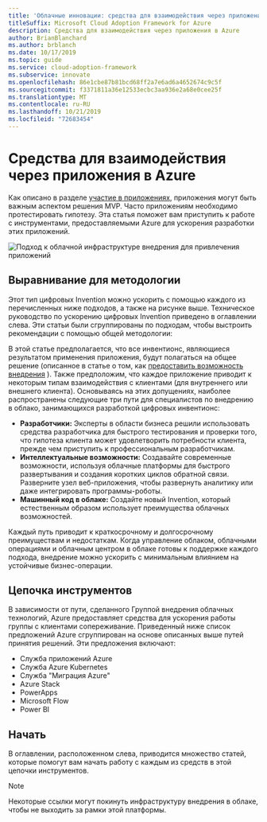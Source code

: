 ```yaml
---
title: 'Облачные инновации: средства для взаимодействия через приложения в Azure'
titleSuffix: Microsoft Cloud Adoption Framework for Azure
description: Средства для взаимодействия через приложения в Azure
author: BrianBlanchard
ms.author: brblanch
ms.date: 10/17/2019
ms.topic: guide
ms.service: cloud-adoption-framework
ms.subservice: innovate
ms.openlocfilehash: 86e1cbe87b81bcd68ff2a7e6ad6a4652674c9c5f
ms.sourcegitcommit: f3371811a36e12533ecbc3aa936e2a68e0cee25f
ms.translationtype: MT
ms.contentlocale: ru-RU
ms.lasthandoff: 10/21/2019
ms.locfileid: "72683454"
---
```

# <a name="tools-to-engage-via-apps-in-azure"></a>Средства для взаимодействия через приложения в Azure

Как описано в разделе [участие в приложениях](../considerations/apps.md), приложения могут быть важным аспектом решения MVP. Часто приложениям необходимо протестировать гипотезу. Эта статья поможет вам приступить к работе с инструментами, предоставляемыми Azure для ускорения разработки этих приложений.

![Подход к облачной инфраструктуре внедрения для привлечения приложений](../../_images/innovate/engage-via-apps.png)

## <a name="alignment-to-the-methodology"></a>Выравнивание для методологии

Этот тип цифровых Invention можно ускорить с помощью каждого из перечисленных ниже подходов, а также на рисунке выше. Техническое руководство по ускорению цифровых Invention приведено в оглавлении слева. Эти статьи были сгруппированы по подходам, чтобы выстроить рекомендации с помощью общей методологии:

В этой статье предполагается, что все инвентионс, являющиеся результатом применения приложения, будут полагаться на общее решение (описанное в статье о том, как [предоставить возможность внедрения](./ci-cd.md) ). Также предположим, что каждое приложение приводит к некоторым типам взаимодействия с клиентами (для внутреннего или внешнего клиента). Основываясь на этих допущениях, наиболее распространены следующие три пути для специалистов по внедрению в облако, занимающихся разработкой цифровых инвентионс:

- **Разработчики:** Эксперты в области бизнеса решили использовать средства разработчика для быстрого тестирования и проверки того, что гипотеза клиента может удовлетворить потребности клиента, прежде чем приступить к профессиональным разработчикам.
- **Интеллектуальные возможности:** Создавайте современные возможности, используя облачные платформы для быстрого развертывания и создания коротких циклов обратной связи. Разверните узел веб-приложения, чтобы развернуть аналитику или даже интегрировать программы-роботы.
- **Машинный код в облаке:** Создайте новый Invention, который естественным образом использует преимущества облачных возможностей.

Каждый путь приводит к краткосрочному и долгосрочному преимуществам и недостаткам. Когда управление облаком, облачными операциями и облачным центром в облаке готовы к поддержке каждого подхода, внедрение можно ускорить с минимальным влиянием на устойчивые бизнес-операции.

## <a name="toolchain"></a>Цепочка инструментов

В зависимости от пути, сделанного Группой внедрения облачных технологий, Azure предоставляет средства для ускорения работы группы с клиентами сопереживание. Приведенный ниже список предложений Azure сгруппирован на основе описанных выше путей принятия решений. Эти предложения включают:

- Служба приложений Azure
- Служба Azure Kubernetes
- Служба "Миграция Azure"
- Azure Stack
- PowerApps
- Microsoft Flow
- Power BI

## <a name="get-started"></a>Начать

В оглавлении, расположенном слева, приводится множество статей, которые помогут вам начать работу с каждым из средств в этой цепочки инструментов.

> [!NOTE]
> Некоторые ссылки могут покинуть инфраструктуру внедрения в облаке, чтобы не выходить за рамки этой платформы.
